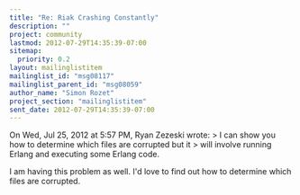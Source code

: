 ```yaml
---
title: "Re: Riak Crashing Constantly"
description: ""
project: community
lastmod: 2012-07-29T14:35:39-07:00
sitemap:
  priority: 0.2
layout: mailinglistitem
mailinglist_id: "msg08117"
mailinglist_parent_id: "msg08059"
author_name: "Simon Rozet"
project_section: "mailinglistitem"
sent_date: 2012-07-29T14:35:39-07:00
---
```



On Wed, Jul 25, 2012 at 5:57 PM, Ryan Zezeski  wrote:
&gt; I can show you how to determine which files are corrupted but it
&gt; will involve running Erlang and executing some Erlang code.

I am having this problem as well. I'd love to find out how to
determine which files are corrupted.


